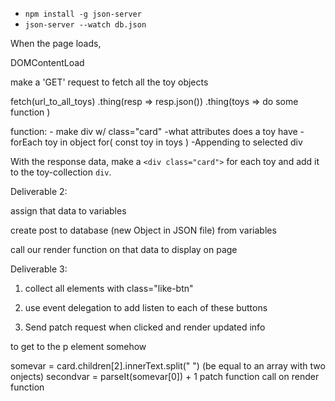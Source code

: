    * `npm install -g json-server`
   * `json-server --watch db.json`
<!-- 
// Div in toy collection id="toy-collection" -->

When the page loads,

DOMContentLoad

 make a 'GET' request to fetch all the toy objects
 
 fetch(url_to_all_toys)
 .thing(resp => resp.json())
 .thing(toys => do some function )
 
 function:
    - make div w/ class="card"
        -what attributes does a toy have 
    -forEach toy in object for( const toy in toys )
    -Appending to selected div 
 
 With the
response data, make a `<div class="card">` for each toy and add it to the
toy-collection `div`.

Deliverable 2:
<!-- select the div where we want to place this

eventlistener for a submit

e.preventDefault -->

assign that data to variables 

create post to database (new Object in JSON file) from variables 

call our render function on that data to display on page 

Deliverable 3: 



 1. collect all elements with class="like-btn" 

 2. use event delegation to add listen to each of these buttons

3. Send patch request when clicked and render updated info

to get to the p element somehow

  somevar = card.children[2].innerText.split(" ") (be equal to an array with two onjects)
  secondvar = parseIt(somevar[0]) + 1
  patch function 
  call on render function 



